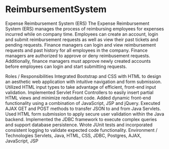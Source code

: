# ReimbursementSystem

Expense Reimbursement System (ERS)
The Expense Reimbursement System (ERS) manages the process of reimbursing employees for expenses incurred while on company time. Employees can create an account, login and submit reimbursement requests as well as view their past tickets and pending requests. Finance managers can login and view reimbursement requests and past history for all employees in the company. Finance managers are authorized to approve or deny reimbusement requests. Additionally, finance managers must approve newly created accounts before employees can login and start submitting requests.

Roles / Responsibilities
Integrated Bootstrap and CSS with HTML to design an aesthetic web application with intuitive navigation and form submission.
Utilized HTML input types to take advantage of efficient, front-end input validation.
Implemented Servlet Front Controllers to easily insert partial HTML views and minimize redundant code.
Added dynamic front-end functionality using a combination of JavaScript, JSP and jQuery.
Executed AJAX GET and POST methods to transfer JSON to and from Java Servlets.
Used HTML form submission to apply secure user validation within the Java backend.
Implemented the JDBC framework to execute complex queries and support database persistence.
Wrote JUnit tests and incorporated consistent logging to validate expected code functionality.
Environment / Technologies
Servlets, Java, HTML, CSS, JDBC, Postgres, AJAX, JavaScript, JSP
